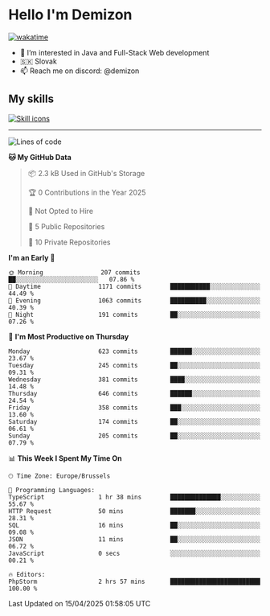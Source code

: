 # Hello I'm Demizon
[![wakatime](https://wakatime.com/badge/user/6ad1949f-d6d7-44f9-9eee-c35e54cc499b.svg)](https://wakatime.com/@6ad1949f-d6d7-44f9-9eee-c35e54cc499b)
- 👀 I’m interested in Java and Full-Stack Web development
- 🇸🇰 Slovak
- 📫 Reach me on discord: @demizon

## My skills
[![Skill icons](https://skillicons.dev/icons?i=java,js,ts,html,css,react,nextjs,tailwind,supabase,py,git,docker,linux,mysql,postgres,mongo&theme=dark)](https://github.com/Demizon3433)

---

<!--START_SECTION:waka-->
![Lines of code](https://img.shields.io/badge/From%20Hello%20World%20I%27ve%20Written-806.2%20thousand%20lines%20of%20code-blue)

**🐱 My GitHub Data** 

> 📦 2.3 kB Used in GitHub's Storage 
 > 
> 🏆 0 Contributions in the Year 2025
 > 
> 🚫 Not Opted to Hire
 > 
> 📜 5 Public Repositories 
 > 
> 🔑 10 Private Repositories 
 > 
**I'm an Early 🐤** 

```text
🌞 Morning                207 commits         ██░░░░░░░░░░░░░░░░░░░░░░░   07.86 % 
🌆 Daytime                1171 commits        ███████████░░░░░░░░░░░░░░   44.49 % 
🌃 Evening                1063 commits        ██████████░░░░░░░░░░░░░░░   40.39 % 
🌙 Night                  191 commits         ██░░░░░░░░░░░░░░░░░░░░░░░   07.26 % 
```
📅 **I'm Most Productive on Thursday** 

```text
Monday                   623 commits         ██████░░░░░░░░░░░░░░░░░░░   23.67 % 
Tuesday                  245 commits         ██░░░░░░░░░░░░░░░░░░░░░░░   09.31 % 
Wednesday                381 commits         ████░░░░░░░░░░░░░░░░░░░░░   14.48 % 
Thursday                 646 commits         ██████░░░░░░░░░░░░░░░░░░░   24.54 % 
Friday                   358 commits         ███░░░░░░░░░░░░░░░░░░░░░░   13.60 % 
Saturday                 174 commits         ██░░░░░░░░░░░░░░░░░░░░░░░   06.61 % 
Sunday                   205 commits         ██░░░░░░░░░░░░░░░░░░░░░░░   07.79 % 
```


📊 **This Week I Spent My Time On** 

```text
🕑︎ Time Zone: Europe/Brussels

💬 Programming Languages: 
TypeScript               1 hr 38 mins        ██████████████░░░░░░░░░░░   55.67 % 
HTTP Request             50 mins             ███████░░░░░░░░░░░░░░░░░░   28.31 % 
SQL                      16 mins             ██░░░░░░░░░░░░░░░░░░░░░░░   09.08 % 
JSON                     11 mins             ██░░░░░░░░░░░░░░░░░░░░░░░   06.72 % 
JavaScript               0 secs              ░░░░░░░░░░░░░░░░░░░░░░░░░   00.21 % 

🔥 Editors: 
PhpStorm                 2 hrs 57 mins       █████████████████████████   100.00 % 
```


 Last Updated on 15/04/2025 01:58:05 UTC
<!--END_SECTION:waka-->
